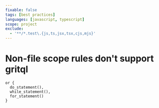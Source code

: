 ```yaml
---
fixable: false
tags: [best practices]
languages: [javascript, typescript]
scope: project
exclude:
  - '**/*.test\.{js,ts,jsx,tsx,cjs,mjs}'
---
```


# Non-file scope rules don't support gritql

```grit
or {
  do_statement(),
  while_statement(),
  for_statement()
}
```
